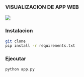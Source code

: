 ### VISUALIZACION DE APP WEB

![](Visualizacio/Captura.PNG)

### Instalacion

```bash
git clone
pip install -r requirements.txt

```

### Ejecutar

```bash
python app.py
```
